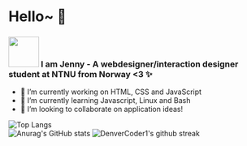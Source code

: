 # Hello~ 👋

<h3><img src="https://i.pinimg.com/originals/32/40/ab/3240abd20459fb3b8cc4ac6919dac2a4.gif"  width="60" height="60" /> I am Jenny -  A webdesigner/interaction designer student at NTNU from Norway <3 ✨</h3>

- 🔭 I’m currently working on HTML, CSS and JavaScript
- 🌱 I’m currently learning Javascript, Linux and Bash
- 👯 I’m looking to collaborate on application ideas!

![Top Langs](https://github-readme-stats.vercel.app/api/top-langs/?username=Jendeuk&theme=omni&show_icons=true)
<br/>
![Anurag's GitHub stats](https://github-readme-stats.vercel.app/api?username=Jendeuk&theme=omni&show_icons=true) 
![DenverCoder1's github streak](https://github-readme-streak-stats.herokuapp.com/?user=Jendeuk&theme=omni)
